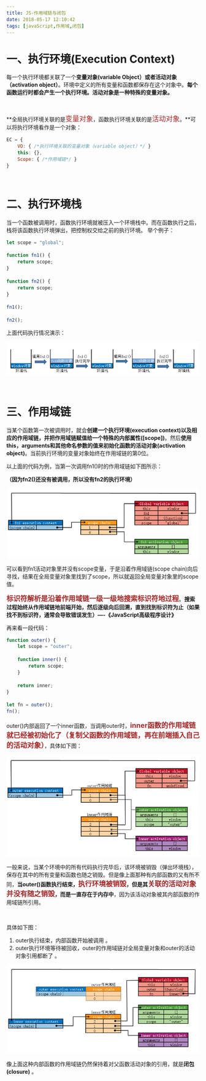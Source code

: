 ```yaml
---
title: JS-作用域链与闭包
date: 2018-05-17 12:10:42
tags: [javaScript,作用域,闭包]
---
```


# 一、执行环境(Execution Context)

每一个执行环境都关联了一个**变量对象(variable Object）或者活动对象（activation object）**。环境中定义的所有变量和函数都保存在这个对象中。**每个函数运行时都会产生一个执行环境。活动对象是一种特殊的变量对象。**

<br/>

**全局执行环境关联的是<font color=#A52A2A size=4 >变量对象</font>，函数执行环境关联的是<font color=#A52A2A size=4 >活动对象</font>。**可以将执行环境看作是一个对象：

``` javascript
EC = {
    VO: { /*执行环境关联的变量对象（variable object）*/ }
    this: {},
    Scope: { /*作用域链*/ }
}
```

<br/>

# 二、执行环境栈

当一个函数被调用时，函数执行环境就被压入一个环境栈中。而在函数执行之后，栈将该函数执行环境弹出，把控制权交给之前的执行环境。  举个例子： 

```javascript
let scope = "global";

function fn1() {
    return scope;
}

function fn2() {
    return scope;
}

fn1();

fn2();
```

上面代码执行情况演示：  

![执行环境栈](JS-作用域链\20170429211440774.png)

<br/>

# 三、作用域链

当某个函数第一次被调用时，就会**创建一个执行环境(execution context)以及相应的作用域链，并把作用域链赋值给一个特殊的内部属性([scope])**。然后**使用this，arguments和其他命名参数的值来初始化函数的活动对象(activation object)**。当前执行环境的变量对象始终在作用域链的第0位。<br/>

以上面的代码为例，当第一次调用fn1()时的作用域链如下图所示：

**（因为fn2()还没有被调用，所以没有fn2的执行环境）** 

![作用域链1](JS-作用域链\20170430104545087.png)

可以看到fn1活动对象里并没有scope变量，于是沿着作用域链(scope chain)向后寻找，结果在全局变量对象里找到了scope，所以就返回全局变量对象里的scope值。 



<font color=#A52A2A size=4 >**标识符解析是沿着作用域链一级一级地搜索标识符地过程**</font>。**搜索过程始终从作用域链地前端开始，然后逐级向后回溯，直到找到标识符为止（如果找不到标识符，通常会导致错误发生）—-《JavaScript高级程序设计》** 



再来看一段代码： 

``` javascript
function outer() {
    let scope = "outer";

    function inner() {
        return scope;
    }

    return inner;
}

let fn = outer();
fn();
```



outer()内部返回了一个inner函数，当调用outer时，<font color=#A52A2A size=4 >**inner函数的作用域链就已经被初始化了（复制父函数的作用域链，再在前端插入自己的活动对象）**</font>，具体如下图：  



![作用域链2](JS-作用域链\20170430112410039.png)

 一般来说，当某个环境中的所有代码执行完毕后，该环境被销毁（弹出环境栈），保存在其中的所有变量和函数也随之销毁。但是像上面那种有内部函数的又有所不同，**当outer()函数执行结束，<font color=#A52A2A size=4 >执行环境被销毁</font>，但是其<font color=#A52A2A size=4 >关联的活动对象并没有随之销毁</font>，而是一直存在于内存中**，因为该活动对象被其内部函数的作用域链所引用。  

<br/>

具体如下图： 

1. outer执行结束，内部函数开始被调用 。
2. outer执行环境等待被回收，outer的作用域链对全局变量对象和outer的活动对象引用都断了 。

![作用域链3](JS-作用域链\20170430115351877.png)

像上面这种内部函数的作用域链仍然保持着对父函数活动对象的引用，就是**闭包(closure)** 。